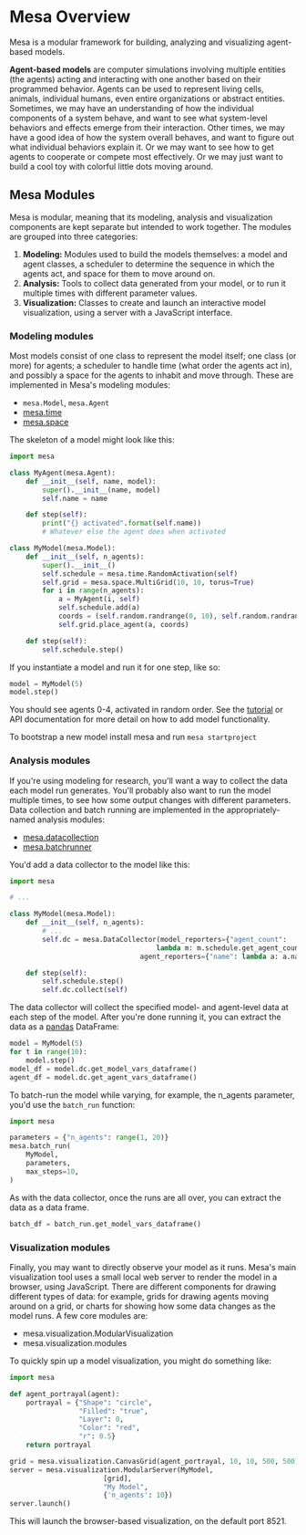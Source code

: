 # Mesa Overview

Mesa is a modular framework for building, analyzing and visualizing agent-based models.

**Agent-based models** are computer simulations involving multiple entities (the agents) acting and interacting with one another based on their programmed behavior. Agents can be used to represent living cells, animals, individual humans, even entire organizations or abstract entities. Sometimes, we may have an understanding of how the individual components of a system behave, and want to see what system-level behaviors and effects emerge from their interaction. Other times, we may have a good idea of how the system overall behaves, and want to figure out what individual behaviors explain it. Or we may want to see how to get agents to cooperate or compete most effectively. Or we may just want to build a cool toy with colorful little dots moving around.

## Mesa Modules

Mesa is modular, meaning that its modeling, analysis and visualization components are kept separate but intended to work together. The modules are grouped into three categories:

1. **Modeling:** Modules used to build the models themselves: a model and agent classes, a scheduler to determine the sequence in which the agents act, and space for them to move around on.
2. **Analysis:** Tools to collect data generated from your model, or to run it multiple times with different parameter values.
3. **Visualization:** Classes to create and launch an interactive model visualization, using a server with a JavaScript interface.

### Modeling modules

Most models consist of one class to represent the model itself; one class (or more) for agents; a scheduler to handle time (what order the agents act in), and possibly a space for the agents to inhabit and move through. These are implemented in Mesa's modeling modules:

- `mesa.Model`, `mesa.Agent`
- [mesa.time](apis/time)
- [mesa.space](apis/space)

The skeleton of a model might look like this:

```python
import mesa

class MyAgent(mesa.Agent):
    def __init__(self, name, model):
        super().__init__(name, model)
        self.name = name

    def step(self):
        print("{} activated".format(self.name))
        # Whatever else the agent does when activated

class MyModel(mesa.Model):
    def __init__(self, n_agents):
        super().__init__()
        self.schedule = mesa.time.RandomActivation(self)
        self.grid = mesa.space.MultiGrid(10, 10, torus=True)
        for i in range(n_agents):
            a = MyAgent(i, self)
            self.schedule.add(a)
            coords = (self.random.randrange(0, 10), self.random.randrange(0, 10))
            self.grid.place_agent(a, coords)

    def step(self):
        self.schedule.step()
```

If you instantiate a model and run it for one step, like so:

```python
model = MyModel(5)
model.step()
```

You should see agents 0-4, activated in random order. See the [tutorial](tutorials/intro_tutorial) or API documentation for more detail on how to add model functionality.

To bootstrap a new model install mesa and run `mesa startproject`

### Analysis modules

If you're using modeling for research, you'll want a way to collect the data each model run generates. You'll probably also want to run the model multiple times, to see how some output changes with different parameters. Data collection and batch running are implemented in the appropriately-named analysis modules:

- [mesa.datacollection](apis/datacollection)
- [mesa.batchrunner](apis/batchrunner)

You'd add a data collector to the model like this:

```python
import mesa

# ...

class MyModel(mesa.Model):
    def __init__(self, n_agents):
        # ...
        self.dc = mesa.DataCollector(model_reporters={"agent_count":
                                    lambda m: m.schedule.get_agent_count()},
                                agent_reporters={"name": lambda a: a.name})

    def step(self):
        self.schedule.step()
        self.dc.collect(self)
```

The data collector will collect the specified model- and agent-level data at each step of the model. After you're done running it, you can extract the data as a [pandas](http://pandas.pydata.org/) DataFrame:

```python
model = MyModel(5)
for t in range(10):
    model.step()
model_df = model.dc.get_model_vars_dataframe()
agent_df = model.dc.get_agent_vars_dataframe()
```

To batch-run the model while varying, for example, the n_agents parameter, you'd use the `batch_run` function:

```python
import mesa

parameters = {"n_agents": range(1, 20)}
mesa.batch_run(
    MyModel,
    parameters,
    max_steps=10,
)
```

As with the data collector, once the runs are all over, you can extract the data as a data frame.

```python
batch_df = batch_run.get_model_vars_dataframe()
```

### Visualization modules

Finally, you may want to directly observe your model as it runs. Mesa's main visualization tool uses a small local web server to render the model in a browser, using JavaScript. There are different components for drawing different types of data: for example, grids for drawing agents moving around on a grid, or charts for showing how some data changes as the model runs. A few core modules are:

- mesa.visualization.ModularVisualization
- mesa.visualization.modules

To quickly spin up a model visualization, you might do something like:

```python
import mesa

def agent_portrayal(agent):
    portrayal = {"Shape": "circle",
                 "Filled": "true",
                 "Layer": 0,
                 "Color": "red",
                 "r": 0.5}
    return portrayal

grid = mesa.visualization.CanvasGrid(agent_portrayal, 10, 10, 500, 500)
server = mesa.visualization.ModularServer(MyModel,
                       [grid],
                       "My Model",
                       {'n_agents': 10})
server.launch()
```

This will launch the browser-based visualization, on the default port 8521.
